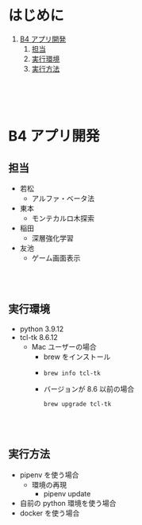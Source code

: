 <!-- omit in toc -->
# はじめに
1. [B4 アプリ開発](#b4-アプリ開発)
   1. [担当](#担当)
   2. [実行環境](#実行環境)
   3. [実行方法](#実行方法)
<br>
<br>
<br>


# B4 アプリ開発

## 担当
- 若松
  - アルファ・ベータ法
- 東本
  - モンテカルロ木探索
- 稲田
  - 深層強化学習
- 友池
  - ゲーム画面表示
<br>
<br>

## 実行環境
- python 3.9.12
- tcl-tk 8.6.12
  - Mac ユーザーの場合
    - brew をインストール
    - ```tcl-tk のバージョン確認
      brew info tcl-tk
      ```
    - バージョンが 8.6 以前の場合
        ```
        brew upgrade tcl-tk
        ```
<br>
<br>

## 実行方法
- pipenv を使う場合
  - 環境の再現
    - pipenv update
- 自前の python 環境を使う場合
- docker を使う場合